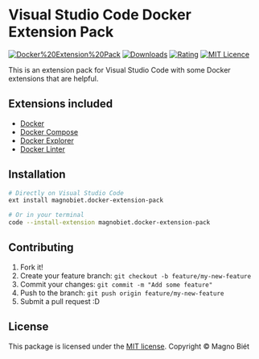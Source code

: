 # Visual Studio Code Docker Extension Pack

[![Docker%20Extension%20Pack](https://img.shields.io/vscode-marketplace/v/magnobiet.docker-extension-pack.svg)](https://marketplace.visualstudio.com/items?itemName=magnobiet.docker-extension-pack)
[![Downloads](https://img.shields.io/vscode-marketplace/d/magnobiet.docker-extension-pack.svg)](https://marketplace.visualstudio.com/items?itemName=magnobiet.docker-extension-pack)
[![Rating](https://img.shields.io/vscode-marketplace/r/magnobiet.docker-extension-pack.svg)](https://marketplace.visualstudio.com/items?itemName=magnobiet.docker-extension-pack)
[![MIT Licence](https://img.shields.io/badge/licence-MIT-blue.svg)](https://magno.mit-license.org/2021)

This is an extension pack for Visual Studio Code with some Docker extensions that are helpful.

## Extensions included

- [Docker](https://marketplace.visualstudio.com/items?itemName=ms-azuretools.vscode-docker)
- [Docker Compose](https://marketplace.visualstudio.com/items?itemName=p1c2u.docker-compose)
- [Docker Explorer](https://marketplace.visualstudio.com/items?itemName=formulahendry.docker-explorer)
- [Docker Linter](https://marketplace.visualstudio.com/items?itemName=henriiik.docker-linter)

## Installation

```bash
# Directly on Visual Studio Code
ext install magnobiet.docker-extension-pack

# Or in your terminal
code --install-extension magnobiet.docker-extension-pack
```

## Contributing

1. Fork it!
2. Create your feature branch: `git checkout -b feature/my-new-feature`
3. Commit your changes: `git commit -m "Add some feature"`
4. Push to the branch: `git push origin feature/my-new-feature`
5. Submit a pull request :D

## License

This package is licensed under the [MIT license](https://magno.mit-license.org/2021). Copyright © Magno Biét
